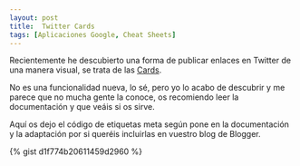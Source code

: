 ```yaml
---
layout: post
title:  Twitter Cards
tags: [Aplicaciones Google, Cheat Sheets]
---
```

Recientemente he descubierto una forma de publicar enlaces en Twitter de una manera visual, se trata de las <a href="https://dev.twitter.com/cards/getting-started">Cards</a>.

No es una funcionalidad nueva, lo sé, pero yo lo acabo de descubrir y me parece que no mucha gente la conoce, os recomiendo leer la documentación y que veáis si os sirve.

Aquí os dejo el código de etiquetas meta según pone en la documentación y la adaptación por si queréis incluirlas en vuestro blog de Blogger.

{% gist d1f774b20611459d2960 %}